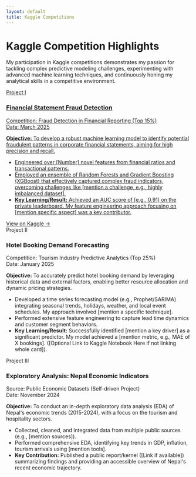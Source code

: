 ```yaml
---
layout: default
title: Kaggle Competitions
---
```


# Kaggle Competition Highlights

<p class="section-intro">
  My participation in Kaggle competitions demonstrates my passion for tackling complex predictive modeling challenges, experimenting with advanced machine learning techniques, and continuously honing my analytical skills in a competitive environment.
</p>

<div class="project-container">

  <!-- Example: If Project I has a public Kaggle notebook you want to link the whole card to -->
  <a href="[YOUR_KAGGLE_NOTEBOOK_LINK_FOR_PROJECT_1]" target="_blank" rel="noopener noreferrer" class="project-box-link">
    <div class="project-box">
      <span class="project-number">Project I</span>
      <div class="project-header-text"> <!-- Assuming no specific icon for these -->
          <h3>Financial Statement Fraud Detection</h3>
          <div class="dataset-title">Competition: Fraud Detection in Financial Reporting (Top 15%)</div>
          <div class="tools-used">Date: March 2025</div>
      </div>
      <p class="project-objective"><strong>Objective:</strong> To develop a robust machine learning model to identify potential fraudulent patterns in corporate financial statements, aiming for high precision and recall.</p>
      <ul>
          <li>Engineered over [Number] novel features from financial ratios and transactional patterns.</li>
          <li>Employed an ensemble of Random Forests and Gradient Boosting (XGBoost) that effectively captured complex fraud indicators, overcoming challenges like [mention a challenge, e.g., highly imbalanced dataset].</li>
          <li><strong>Key Learning/Result:</strong> Achieved an AUC score of [e.g., 0.91] on the private leaderboard. My feature engineering approach focusing on [mention specific aspect] was a key contributor.</li>
      </ul>
      <span class="project-details-indicator">View on Kaggle →</span>
    </div>
  </a>

  <!-- Example: Project II, not linked as a whole card, but could have internal link in text -->
  <div class="project-box no-link">
    <span class="project-number">Project II</span>
    <div class="project-header-text">
        <h3>Hotel Booking Demand Forecasting</h3>
        <div class="dataset-title">Competition: Tourism Industry Predictive Analytics (Top 25%)</div>
        <div class="tools-used">Date: January 2025</div>
    </div>
    <p class="project-objective"><strong>Objective:</strong> To accurately predict hotel booking demand by leveraging historical data and external factors, enabling better resource allocation and dynamic pricing strategies.</p>
    <ul>
        <li>Developed a time series forecasting model (e.g., Prophet/SARIMA) integrating seasonal trends, holidays, weather, and local event schedules. My approach involved [mention a specific technique].</li>
        <li>Performed extensive feature engineering to capture lead time dynamics and customer segment behaviors.</li>
        <li><strong>Key Learning/Result:</strong> Successfully identified [mention a key driver] as a significant predictor. My model achieved a [mention metric, e.g., MAE of X bookings]. ([Optional Link to Kaggle Notebook Here if not linking whole card]).</li>
    </ul>
  </div>

  <div class="project-box no-link">
    <span class="project-number">Project III</span>
     <div class="project-header-text">
        <h3>Exploratory Analysis: Nepal Economic Indicators</h3>
        <div class="dataset-title">Source: Public Economic Datasets (Self-driven Project)</div>
        <div class="tools-used">Date: November 2024</div>
    </div>
    <p class="project-objective"><strong>Objective:</strong> To conduct an in-depth exploratory data analysis (EDA) of Nepal's economic trends (2015-2024), with a focus on the tourism and hospitality sectors.</p>
    <ul>
        <li>Collected, cleaned, and integrated data from multiple public sources (e.g., [mention sources]).</li>
        <li>Performed comprehensive EDA, identifying key trends in GDP, inflation, tourism arrivals using [mention tools].</li>
        <li><strong>Key Contribution:</strong> Published a public report/kernel ([Link if available]) summarizing findings and providing an accessible overview of Nepal's recent economic trajectory.</li>
    </ul>
  </div>

</div>